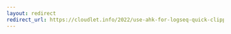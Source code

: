 ```yaml
---
layout: redirect
redirect_url: https://cloudlet.info/2022/use-ahk-for-logseq-quick-clipping
---
```

